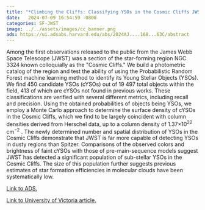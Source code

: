 ```yaml
---
title: "*Climbing the Cliffs: Classifying YSOs in the Cosmic Cliffs JWST Data using a Probabilistic Random Forest"
date:   2024-07-09 16:54:59 -0800
categories: SF-JWST
image: ../../assets/images/cc_banner.png
ads: https://ui.adsabs.harvard.edu/abs/2024AJ....168...63C/abstract
---
```

Among the first observations released to the public from the James Webb Space Telescope (JWST) was a section of the star-forming region NGC 3324 known colloquially as the "Cosmic Cliffs." We build a photometric catalog of the region and test the ability of using the Probabilistic Random Forest machine learning method to identify its Young Stellar Objects (YSOs). We find 450 candidate YSOs (cYSOs) out of 19 497 total objects within the field, 413 of which are cYSOs not found in previous works. These classifications are verified with several different metrics, including recall and precision. Using the obtained probabilities of objects being YSOs, we employ a Monte Carlo approach to determine the surface density of cYSOs in the Cosmic Cliffs, which we find to be largely coincident with column densities derived from Herschel data, up to a column density of 1.37×10<sup>22</sup> cm<sup>−2</sup> . The newly determined number and spatial distribution of YSOs in the Cosmic Cliffs demonstrate that JWST is far more capable of detecting YSOs in dusty regions than Spitzer. Comparisons of the observed colors and brightness of faint cYSOs with those of pre-main-sequence models suggest JWST has detected a significant population of sub-stellar YSOs in the Cosmic Cliffs. The size of this population further suggests previous estimates of star formation efficiencies in molecular clouds have been systematically low.

<a href="https://ui.adsabs.harvard.edu/abs/2024AJ....168...63C/abstract"> Link to ADS. </a>

<a href = "https://www.uvic.ca/science/home/news/current/uvic-researchers-uncover-new-insights-into-star-formation.php"> Link to University of Victoria article. </a>
